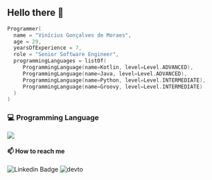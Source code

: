 ## Hello there 👋

```kotlin
Programmer(
  name = "Vinícius Gonçalves de Moraes",
  age = 29,
  yearsOfExperience = 7,
  role = "Senior Software Engineer",
  programmingLanguages = listOf(
     ProgrammingLanguage(name=Kotlin, level=Level.ADVANCED),
     ProgrammingLanguage(name=Java, level=Level.ADVANCED),
     ProgrammingLanguage(name=Python, level=Level.INTERMEDIATE),
     ProgrammingLanguage(name=Groovy, level=Level.INTERMEDIATE)
  )
)
```

### 💻 Programming Language

<img src = "https://github-readme-stats.vercel.app/api/top-langs/?username=vinigmoraes&layout=compact">
 
#### 📫 How to reach me
  ![Linkedin Badge](https://img.shields.io/badge/LinkedIn-0077B5?style=for-the-badge&logo=linkedin&logoColor=white&link=https://www.linkedin.com/in/vin%C3%ADcius-moraes-401952b1/)
  ![devto](https://img.shields.io/badge/dev.to-0A0A0A?style=for-the-badge&logo=dev.to&logoColor=white&link=https://dev.to/vinigmoraes)
